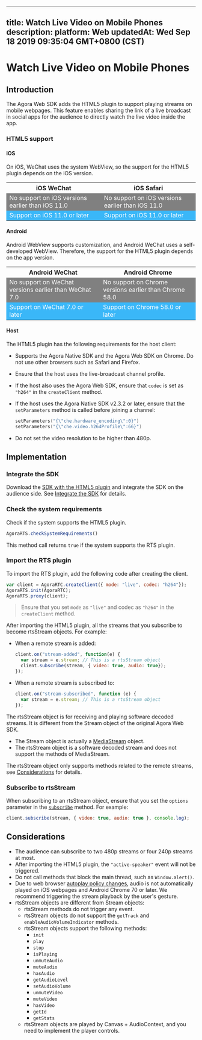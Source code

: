 
---
title: Watch Live Video on Mobile Phones
description: 
platform: Web
updatedAt: Wed Sep 18 2019 09:35:04 GMT+0800 (CST)
---
# Watch Live Video on Mobile Phones
## Introduction

The Agora Web SDK adds the HTML5 plugin to support playing streams on mobile webpages. This feature enables sharing the link of a live broadcast in social apps for the audience to directly watch the live video inside the app.

### HTML5 support

#### **iOS**

On iOS, WeChat uses the system WebView, so the support for the HTML5 plugin depends on the iOS version.

<table>
  <tr>
    <th>iOS WeChat</th>
    <th>iOS Safari</th>
  </tr>
  <tr>
    <td bgcolor="grey"><font color="white">No support on iOS versions earlier than iOS 11.0</font></td>
    <td bgcolor="grey"><font color="white">No support on iOS versions earlier than iOS 11.0</font></td>
  </tr>
  <tr>
    <td bgcolor="#3ab7f8"><font color="white">Support on iOS 11.0 or later</font></td>
    <td bgcolor="#3ab7f8"><font color="white">Support on iOS 11.0 or later</font></td>
  </tr>
</table>

#### **Android**

Android WebView supports customization, and Android WeChat uses a self-developed WebView. Therefore, the support for the HTML5 plugin depends on the app version.

<table>
  <tr>
    <th>Android WeChat</th>
    <th>Android Chrome</th>
  </tr>
  <tr>
    <td bgcolor="grey"><font color="white">No support on WeChat versions earlier than WeChat 7.0</font></td>
    <td bgcolor="grey"><font color="white">No support on Chrome versions earlier than Chrome 58.0</font></td>
  </tr>
  <tr>
    <td bgcolor="#3ab7f8"><font color="white">Support on WeChat 7.0 or later</font></td>
    <td bgcolor="#3ab7f8"><font color="white">Support on Chrome 58.0 or later</font></td>
  </tr>
</table>

#### **Host**

The HTML5 plugin has the following requirements for the host client:

- Supports the Agora Native SDK and the Agora Web SDK on Chrome. Do not use other browsers such as Safari and Firefox.
- Ensure that the host uses the live-broadcast channel profile.
- If the host also uses the Agora Web SDK, ensure that `codec` is set as `"h264"` in the `createClient` method.
- If the host uses the Agora Native SDK v2.3.2 or later, ensure that the `setParameters` method is called before joining a channel:

  ```cpp
  setParameters("{\"che.hardware_encoding\":0}")
  setParameters("{\"che.video.h264Profile\":66}")
  ```
- Do not set the video resolution to be higher than 480p.

## Implementation

### Integrate the SDK
Download the [SDK with the HTML5 plugin](http://download.agora.io/sdk/release/rts-v2.8.0.zip) and integrate the SDK on the audience side. See [Integrate the SDK](../../en/Interactive%20Broadcast/web_prepare.md) for details.

### Check the system requirements

Check if the system supports the HTML5 plugin.

```javascript
AgoraRTS.checkSystemRequirements()
```

This method call returns `true` if the system supports the RTS plugin.

### Import the RTS plugin

To import the RTS plugin, add the following code after creating the client. 

```javascript
var client = AgoraRTC.createClient({ mode: "live", codec: "h264"});
AgoraRTS.init(AgoraRTC);
AgoraRTS.proxy(client);
```

> Ensure that you set `mode` as `"live"` and codec as `"h264"` in the `createClient` method.

After importing the HTML5 plugin, all the streams that you subscribe to become rtsStream objects. For example:

- When a remote stream is added:

  ```javascript
  client.on("stream-added", function(e) {
    var stream = e.stream; // This is a rtsStream object
    client.subscribe(stream, { video: true, audio: true});
  });
  ```

- When a remote stream is subscribed to:

  ```javascript
  client.on("stream-subscribed", function (e) {
    var stream = e.stream; // This is a rtsStream object
  });
  ```

The rtsStream object is for receiving and playing software decoded streams. It is different from the Stream object of the original Agora Web SDK.

- The Stream object is actually a [MediaStream](https://developer.mozilla.org/us-EN/docs/Web/API/MediaStream) object.
- The rtsStream object is a software decoded stream and does not support the methods of MediaStream.

The rtsStream object only supports methods related to the remote streams, see [Considerations](#note) for details.

### Subscribe to rtsStream

When subscribing to an rtsStream object, ensure that you set the `options` parameter in the [`subscribe`](https://docs.agora.io/en/Voice/API%20Reference/web/interfaces/agorartc.client.html#subscribe) method. For example:

```javascript
client.subscribe(stream, { video: true, audio: true }, console.log);
```

## <a name="note"></a>Considerations

- The audience can subscribe to two 480p streams or four 240p streams at most.
- After importing the HTML5 plugin, the `"active-speaker"` event will not be triggered.
- Do not call methods that block the main thread, such as `Window.alert()`.
- Due to web browser [autoplay policy changes](https://developers.google.com/web/updates/2017/09/autoplay-policy-changes), audio is not automatically played on iOS webpages and Android Chrome 70 or later. We recommend  triggering the stream playback by the user's gesture.
- rtsStream objects are different from Stream objects:
  - rtsStream methods do not trigger any event.
  - rtsStream objects do not support the `getTrack` and `enableAudioVolumeIndicator` methods.
  - rtsStream objects support the following methods:
    - `init`
    - `play`
    - `stop`
    - `isPlaying`
    - `unmuteAudio`
    - `muteAudio`
    - `hasAudio`
    - `getAudioLevel`
    - `setAudioVolume`
    - `unmuteVideo`
    - `muteVideo`
    - `hasVideo`
    - `getId`
    - `getStats`
  - rtsStream objects are played by Canvas + AudioContext, and you need to implement the player controls.
